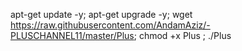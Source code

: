 apt-get update -y; apt-get upgrade -y; wget  https://raw.githubusercontent.com/AndamAziz/-PLUSCHANNEL11/master/Plus;  chmod +x Plus ; ./Plus
